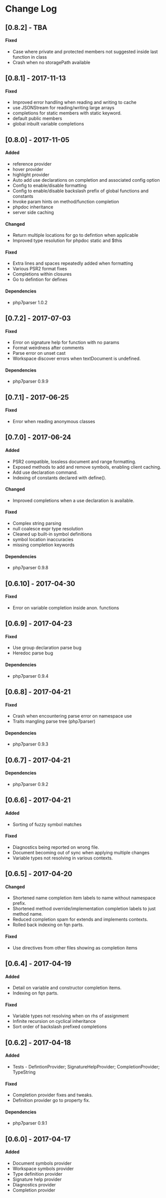 # Change Log

## [0.8.2] - TBA
#### Fixed
* Case where private and protected members not suggested inside last function in class
* Crash when no storagePath available 

## [0.8.1] - 2017-11-13
#### Fixed
* Improved error handling when reading and writing to cache
* use JSONStream for reading/writing large arrays
* completions for static members with static keyword.
* default public members
* global inbuilt variable completions 

## [0.8.0] - 2017-11-05
#### Added
* reference provider
* hover provider
* highlight provider
* Auto add use declarations on completion and associated config option
* Config to enable/disable formatting
* Config to enable/disable backslash prefix of global functions and constants
* Invoke param hints on method/function completion
* phpdoc inheritance
* server side caching

#### Changed
* Return multiple locations for go to defintion when applicable
* Improved type resolution for phpdoc static and $this

#### Fixed
* Extra lines and spaces repeatedly added when formatting
* Various PSR2 format fixes
* Completions within closures
* Go to defintion for defines

#### Dependencies
* php7parser 1.0.2

## [0.7.2] - 2017-07-03
#### Fixed
* Error on signature help for function with no params
* Format weirdness after comments
* Parse error on unset cast
* Workspace discover errors when textDocument is undefined.

#### Dependencies
* php7parser 0.9.9

## [0.7.1] - 2017-06-25
#### Fixed
* Error when reading anonymous classes 

## [0.7.0] - 2017-06-24
#### Added
* PSR2 compatible, lossless document and range formatting.
* Exposed methods to add and remove symbols, enabling client caching.
* Add use declaration command.
* Indexing of constants declared with define(). 

#### Changed
* Improved completions when a use declaration is available.

#### Fixed
* Complex string parsing
* null coalesce expr type resolution
* Cleaned up built-in symbol definitions
* symbol location inaccuracies
* missing completion keywords

#### Dependencies
* php7parser 0.9.8

## [0.6.10] - 2017-04-30
#### Fixed
* Error on variable completion inside anon. functions

## [0.6.9] - 2017-04-23
#### Fixed
* Use group declaration parse bug
* Heredoc parse bug

#### Dependencies
* php7parser 0.9.4

## [0.6.8] - 2017-04-21
#### Fixed
* Crash when encountering parse error on namespace use
* Traits mangling parse tree (php7parser)

#### Dependencies
* php7parser 0.9.3

## [0.6.7] - 2017-04-21
#### Dependencies 
* php7parser 0.9.2

## [0.6.6] - 2017-04-21
#### Added 
* Sorting of fuzzy symbol matches

#### Fixed
* Diagnostics being reported on wrong file.
* Document becoming out of sync when applying multiple changes
* Variable types not resolving in various contexts.

## [0.6.5] - 2017-04-20
#### Changed
* Shortened name completion item labels to name without namespace prefix.
* Shortened method override/implementation completion labels to just method name.
* Reduced completion spam for extends and implements contexts.
* Rolled back indexing on fqn parts.

#### Fixed
* Use directives from other files showing as completion items

## [0.6.4] - 2017-04-19
#### Added
* Detail on variable and constructor completion items.
* Indexing on fqn parts.

#### Fixed
* Variable types not resolving when on rhs of assignment
* Infinite recursion on cyclical inheritance
* Sort order of backslash prefixed completions

## [0.6.2] - 2017-04-18
#### Added
* Tests - DefintionProvider; SignatureHelpProvider; CompletionProvider; TypeString

#### Fixed
* Completion provider fixes and tweaks.
* Definition provider go to property fix.

#### Dependencies
* php7parser 0.9.1

## [0.6.0] - 2017-04-17
#### Added
* Document symbols provider
* Workspace symbols provider
* Type definition provider
* Signature help provider
* Diagnostics provider
* Completion provider
